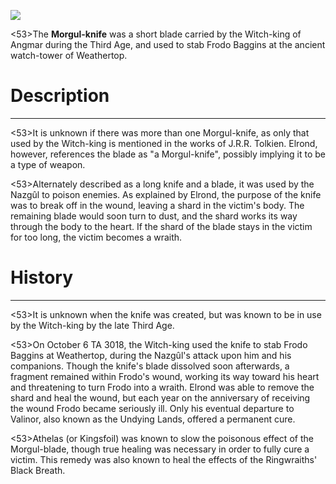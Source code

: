 ![](characters/galadriel/7.jpg)

<53>The **Morgul-knife** was a short blade carried by the Witch-king of Angmar during the Third Age, and used to stab Frodo Baggins at the ancient watch-tower of Weathertop.

# Description
---

<53>It is unknown if there was more than one Morgul-knife, as only that used by the Witch-king is mentioned in the works of J.R.R. Tolkien. Elrond, however, references the blade as "a Morgul-knife", possibly implying it to be a type of weapon.

<53>Alternately described as a long knife and a blade, it was used by the Nazgûl to poison enemies. As explained by Elrond, the purpose of the knife was to break off in the wound, leaving a shard in the victim's body. The remaining blade would soon turn to dust, and the shard works its way through the body to the heart. If the shard of the blade stays in the victim for too long, the victim becomes a wraith.

# History
---

<53>It is unknown when the knife was created, but was known to be in use by the Witch-king by the late Third Age.

<53>On October 6 TA 3018, the Witch-king used the knife to stab Frodo Baggins at Weathertop, during the Nazgûl's attack upon him and his companions. Though the knife's blade dissolved soon afterwards, a fragment remained within Frodo's wound, working its way toward his heart and threatening to turn Frodo into a wraith. Elrond was able to remove the shard and heal the wound, but each year on the anniversary of receiving the wound Frodo became seriously ill. Only his eventual departure to Valinor, also known as the Undying Lands, offered a permanent cure.

<53>Athelas (or Kingsfoil) was known to slow the poisonous effect of the Morgul-blade, though true healing was necessary in order to fully cure a victim. This remedy was also known to heal the effects of the Ringwraiths' Black Breath.
